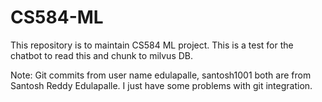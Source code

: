 # CS584-ML
This repository is to maintain CS584 ML project.
This is a test for the chatbot to read this and chunk to milvus DB.

Note: Git commits from user name edulapalle, santosh1001 both are from Santosh Reddy Edulapalle. I just have some problems with git integration.
